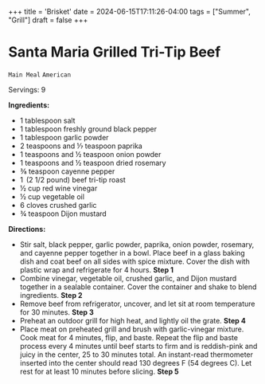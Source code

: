 +++
title = 'Brisket'
date = 2024-06-15T17:11:26-04:00
tags = ["Summer", "Grill"]
draft = false
+++
# Santa Maria Grilled Tri-Tip Beef

`Main Meal` `American`

Servings: 9

**Ingredients:**

- 1 tablespoon salt
- 1 tablespoon freshly ground black pepper
- 1 tablespoon garlic powder
- 2 teaspoons and ⅐ teaspoon paprika
- 1 teaspoons and ½ teaspoon onion powder
- 1 teaspoons and ½ teaspoon dried rosemary
- ⅜ teaspoon cayenne pepper
- 1  (2 1/2 pound) beef tri-tip roast
- ½ cup red wine vinegar
- ½ cup vegetable oil
- 6 cloves crushed garlic
- ¾ teaspoon Dijon mustard

**Directions:**

- Stir salt, black pepper, garlic powder, paprika, onion powder, rosemary, and cayenne pepper together in a bowl. Place beef in a glass baking dish and coat beef on all sides with spice mixture. Cover the dish with plastic wrap and refrigerate for 4 hours.
    **Step 1**
- Combine vinegar, vegetable oil, crushed garlic, and Dijon mustard together in a sealable container. Cover the container and shake to blend ingredients.
    **Step 2**
- Remove beef from refrigerator, uncover, and let sit at room temperature for 30 minutes.
    **Step 3**
- Preheat an outdoor grill for high heat, and lightly oil the grate.
    **Step 4**
- Place meat on preheated grill and brush with garlic-vinegar mixture. Cook meat for 4 minutes, flip, and baste. Repeat the flip and baste process every 4 minutes until beef starts to firm and is reddish-pink and juicy in the center, 25 to 30 minutes total. An instant-read thermometer inserted into the center should read 130 degrees F (54 degrees C). Let rest for at least 10 minutes before slicing.
    **Step 5**
